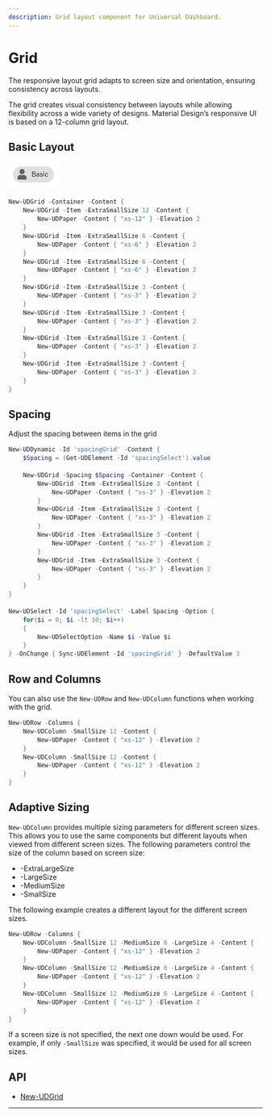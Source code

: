 ```yaml
---
description: Grid layout component for Universal Dashboard.
---
```


# Grid

The responsive layout grid adapts to screen size and orientation, ensuring consistency across layouts.

The grid creates visual consistency between layouts while allowing flexibility across a wide variety of designs. Material Design’s responsive UI is based on a 12-column grid layout.

## Basic Layout

![](<../../../../.gitbook/assets/image (57).png>)

```powershell
New-UDGrid -Container -Content {
    New-UDGrid -Item -ExtraSmallSize 12 -Content {
        New-UDPaper -Content { "xs-12" } -Elevation 2
    }
    New-UDGrid -Item -ExtraSmallSize 6 -Content {
        New-UDPaper -Content { "xs-6" } -Elevation 2
    }
    New-UDGrid -Item -ExtraSmallSize 6 -Content {
        New-UDPaper -Content { "xs-6" } -Elevation 2
    }
    New-UDGrid -Item -ExtraSmallSize 3 -Content {
        New-UDPaper -Content { "xs-3" } -Elevation 2
    }
    New-UDGrid -Item -ExtraSmallSize 3 -Content {
        New-UDPaper -Content { "xs-3" } -Elevation 2
    }
    New-UDGrid -Item -ExtraSmallSize 3 -Content {
        New-UDPaper -Content { "xs-3" } -Elevation 2
    }
    New-UDGrid -Item -ExtraSmallSize 3 -Content {
        New-UDPaper -Content { "xs-3" } -Elevation 2
    }
}
```

## Spacing

Adjust the spacing between items in the grid

```powershell
New-UDDynamic -Id 'spacingGrid' -Content {
    $Spacing = (Get-UDElement -Id 'spacingSelect').value

    New-UDGrid -Spacing $Spacing -Container -Content {
        New-UDGrid -Item -ExtraSmallSize 3 -Content {
            New-UDPaper -Content { "xs-3" } -Elevation 2
        }
        New-UDGrid -Item -ExtraSmallSize 3 -Content {
            New-UDPaper -Content { "xs-3" } -Elevation 2
        }
        New-UDGrid -Item -ExtraSmallSize 3 -Content {
            New-UDPaper -Content { "xs-3" } -Elevation 2
        }
        New-UDGrid -Item -ExtraSmallSize 3 -Content {
            New-UDPaper -Content { "xs-3" } -Elevation 2
        }
    }
}

New-UDSelect -Id 'spacingSelect' -Label Spacing -Option {
    for($i = 0; $i -lt 10; $i++)
    {
        New-UDSelectOption -Name $i -Value $i
    }
} -OnChange { Sync-UDElement -Id 'spacingGrid' } -DefaultValue 3
```

## Row and Columns

You can also use the `New-UDRow` and `New-UDColumn` functions when working with the grid.

```powershell
New-UDRow -Columns {
    New-UDColumn -SmallSize 12 -Content {
        New-UDPaper -Content { "xs-12" } -Elevation 2
    }
    New-UDColumn -SmallSize 12 -Content {
        New-UDPaper -Content { "xs-12" } -Elevation 2
    }
}
```

## Adaptive Sizing

`New-UDColumn` provides multiple sizing parameters for different screen sizes. This allows you to use the same components but different layouts when viewed from different screen sizes. The following parameters control the size of the column based on screen size:

* \-ExtraLargeSize
* \-LargeSize
* \-MediumSize
* \-SmallSize

The following example creates a different layout for the different screen sizes.&#x20;

```powershell
New-UDRow -Columns {
    New-UDColumn -SmallSize 12 -MediumSize 6 -LargeSize 4 -Content {
        New-UDPaper -Content { "xs-12" } -Elevation 2
    }
    New-UDColumn -SmallSize 12 -MediumSize 6 -LargeSize 4 -Content {
        New-UDPaper -Content { "xs-12" } -Elevation 2
    }
    New-UDColumn -SmallSize 12 -MediumSize 6 -LargeSize 4 -Content {
        New-UDPaper -Content { "xs-12" } -Elevation 2
    }
}
```

If a screen size is not specified, the next one down would be used. For example, if only `-SmallSize` was specified, it would be used for all screen sizes.

## API

* [New-UDGrid](../../../../cmdlets/New-UDGrid.txt)

****

